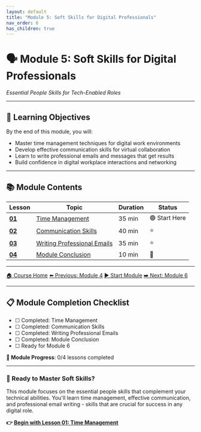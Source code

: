 ```yaml
---
layout: default
title: "Module 5: Soft Skills for Digital Professionals"
nav_order: 6
has_children: true
---
```


<div class="course-navigation">
<h1>🗣️ Module 5: Soft Skills for Digital Professionals</h1>
<p><em>Essential People Skills for Tech-Enabled Roles</em></p>
</div>

---

## 🎯 **Learning Objectives**
By the end of this module, you will:
- Master time management techniques for digital work environments
- Develop effective communication skills for virtual collaboration
- Learn to write professional emails and messages that get results
- Build confidence in digital workplace interactions and networking

---

## 📚 **Module Contents**

<table class="module-table">
<thead>
<tr>
<th>Lesson</th>
<th>Topic</th>
<th>Duration</th>
<th>Status</th>
</tr>
</thead>
<tbody>
<tr>
<td><strong><a href="time_management.md">01</a></strong></td>
<td><a href="time_management.md">Time Management</a></td>
<td>35 min</td>
<td>🟢 Start Here</td>
</tr>
<tr>
<td><strong><a href="communication_skills.md">02</a></strong></td>
<td><a href="communication_skills.md">Communication Skills</a></td>
<td>40 min</td>
<td>⭐</td>
</tr>
<tr>
<td><strong><a href="writing_professional_emails.md">03</a></strong></td>
<td><a href="writing_professional_emails.md">Writing Professional Emails</a></td>
<td>35 min</td>
<td>⭐</td>
</tr>
<tr>
<td><strong><a href="course_conclusion.md">04</a></strong></td>
<td><a href="course_conclusion.md">Module Conclusion</a></td>
<td>10 min</td>
<td>🎯</td>
</tr>
</tbody>
</table>

---

<div class="lesson-nav">
<a href="../README.md">🏠 Course Home</a>
<a href="../04_tools_and_platforms/">⬅️ Previous: Module 4</a>
<a href="time_management.md">▶️ Start Module</a>
<a href="../06_projects_and_practice/">➡️ Next: Module 6</a>
</div>

---

<div class="lesson-progress">
<h2>📋 Module Completion Checklist</h2>
<ul>
<li>☐ Completed: Time Management</li>
<li>☐ Completed: Communication Skills</li>
<li>☐ Completed: Writing Professional Emails</li>
<li>☐ Completed: Module Conclusion</li>
<li>☐ Ready for Module 6</li>
</ul>
<p><strong>🎉 Module Progress</strong>: 0/4 lessons completed</p>
</div>

---

<div class="course-navigation">
<h3>🚀 Ready to Master Soft Skills?</h3>
<p>This module focuses on the essential people skills that complement your technical abilities. You'll learn time management, effective communication, and professional email writing - skills that are crucial for success in any digital role.</p>
<p><strong>👉 <a href="time_management.md">Begin with Lesson 01: Time Management</a></strong></p>
</div>